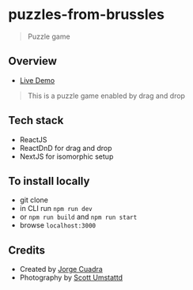 # puzzles-from-brussles

> Puzzle game

## Overview

- [Live Demo](https://puzzle.cuadranteweb.com)

> This is a puzzle game enabled by drag and drop

## Tech stack

- ReactJS
- ReactDnD for drag and drop
- NextJS for isomorphic setup

## To install locally

- git clone <repo>
- in CLI run `npm run dev`
- or `npm run build` and `npm run start`
- browse `localhost:3000`

## Credits

- Created by [Jorge Cuadra](https://www.linkedin.com/in/cuadraman/)
- Photography by [Scott Umstattd](https://unsplash.com/@scott_umstattd)

